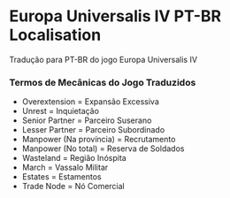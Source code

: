 # Europa Universalis IV PT-BR Localisation
 Tradução para PT-BR do jogo Europa Universalis IV
 

### Termos de Mecânicas do Jogo Traduzidos
* Overextension = Expansão Excessiva
* Unrest = Inquietação
* Senior Partner = Parceiro Suserano
* Lesser Partner = Parceiro Subordinado
* Manpower (Na província) = Recrutamento
* Manpower (No total) = Reserva de Soldados
* Wasteland = Região Inóspita
* March = Vassalo Militar
* Estates = Estamentos
* Trade Node = Nó Comercial